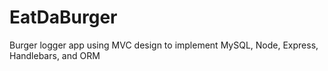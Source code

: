 # EatDaBurger
Burger logger app using MVC design to implement MySQL, Node, Express, Handlebars, and ORM
